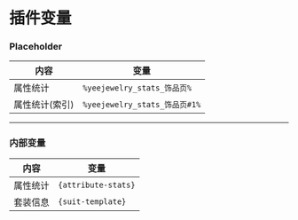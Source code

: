 # 插件变量

### Placeholder

| 内容       | 变量                         |
|----------|----------------------------|
| 属性统计     | `%yeejewelry_stats_饰品页%`   |
| 属性统计(索引) | `%yeejewelry_stats_饰品页#1%` |

---

### 内部变量

| 内容   | 变量                  |
|------|---------------------|
| 属性统计 | `{attribute-stats}` |
| 套装信息 | `{suit-template}`   |